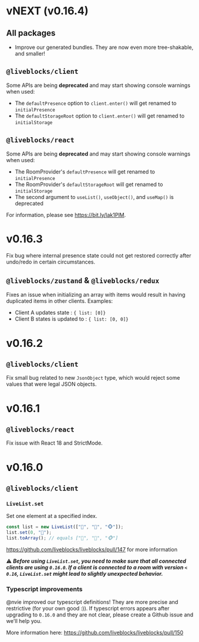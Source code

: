 # vNEXT (v0.16.4)

## All packages

- Improve our generated bundles. They are now even more tree-shakable, and smaller!

## `@liveblocks/client`

Some APIs are being **deprecated** and may start showing console warnings when used:

- The `defaultPresence` option to `client.enter()` will get renamed to `initialPresence`
- The `defaultStorageRoot` option to `client.enter()` will get renamed to `initialStorage`

## `@liveblocks/react`

Some APIs are being **deprecated** and may start showing console warnings when used:

- The RoomProvider's `defaultPresence` will get renamed to `initialPresence`
- The RoomProvider's `defaultStorageRoot` will get renamed to `initialStorage`
- The second argument to `useList()`, `useObject()`, and `useMap()` is deprecated

For information, please see https://bit.ly/lak1PlM.

# v0.16.3

Fix bug where internal presence state could not get restored correctly after
undo/redo in certain circumstances.

## `@liveblocks/zustand` & `@liveblocks/redux`

Fixes an issue when initializing an array with items would result in having duplicated items in other clients.
Examples:

- Client A updates state : `{ list: [0]}`
- Client B states is updated to : `{ list: [0, 0]}`

# v0.16.2

## `@liveblocks/client`

Fix small bug related to new `JsonObject` type, which would reject some values
that were legal JSON objects.

# v0.16.1

## `@liveblocks/react`

Fix issue with React 18 and StrictMode.

# v0.16.0

## `@liveblocks/client`

### `LiveList.set`

Set one element at a specified index.

```typescript
const list = new LiveList(["🦁", "🦊", "🐵"]);
list.set(0, "🐺");
list.toArray(); // equals ["🐺", "🦊", "🐵"]
```

https://github.com/liveblocks/liveblocks/pull/147 for more information

⚠️ **_Before using `LiveList.set`, you need to make sure that all connected
clients are using `0.16.0`. If a client is connected to a room with version
`< 0.16`, `LiveList.set` might lead to slightly unexpected behavior._**

### Typescript improvements

@nvie improved our typescript definitions! They are more precise and
restrictive (for your own good :)). If typescript errors appears after
upgrading to `0.16.0` and they are not clear, please create a Github issue and
we'll help you.

More information here: https://github.com/liveblocks/liveblocks/pull/150
